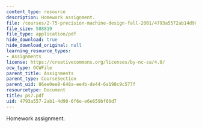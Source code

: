 ```yaml
---
content_type: resource
description: Homework assignment.
file: /courses/2-75-precision-machine-design-fall-2001/4793a5572ab14d906f6ee6e659bf66d7_ps7.pdf
file_size: 588819
file_type: application/pdf
hide_download: true
hide_download_original: null
learning_resource_types:
- Assignments
license: https://creativecommons.org/licenses/by-nc-sa/4.0/
ocw_type: OCWFile
parent_title: Assignments
parent_type: CourseSection
parent_uid: 86ee0ee8-648a-ee4b-de44-6a198c9c577f
resourcetype: Document
title: ps7.pdf
uid: 4793a557-2ab1-4d90-6f6e-e6e659bf66d7
---
```

Homework assignment.